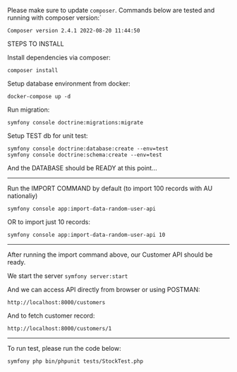 Please make sure to update `composer`. 
Commands below are tested and running with composer version:`

    Composer version 2.4.1 2022-08-20 11:44:50

STEPS TO INSTALL

Install dependencies via composer:

    composer install

Setup database environment from docker:

    docker-compose up -d

Run migration:

    symfony console doctrine:migrations:migrate

Setup TEST db for unit test:

    symfony console doctrine:database:create --env=test
    symfony console doctrine:schema:create --env=test

And the DATABASE should be READY at this point...

***
Run the IMPORT COMMAND by default (to import 100 records with AU nationaliy)

    symfony console app:import-data-random-user-api

OR to import just 10 records:

    symfony console app:import-data-random-user-api 10    
***

After running the import command above, our Customer API should be ready.

We start the server `symfony server:start`

And we can access API directly from browser or using POSTMAN:

    http://localhost:8000/customers

And to fetch customer record:

    http://localhost:8000/customers/1
***
To run test, please run the code below:

    symfony php bin/phpunit tests/StockTest.php
    